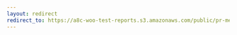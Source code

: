 ```yaml
---
layout: redirect
redirect_to: https://a8c-woo-test-reports.s3.amazonaws.com/public/pr-merge/40109/api/index.html
---
```

